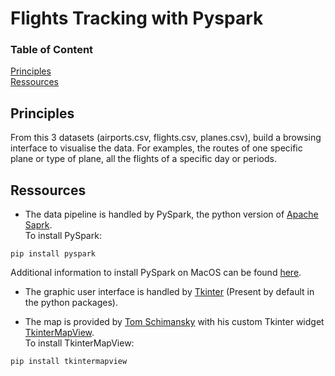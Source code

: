 # Flights Tracking with Pyspark

### Table of Content

[Principles](#Principles)   
[Ressources](#Ressources)

## Principles

From this 3 datasets (airports.csv, flights.csv, planes.csv), build a browsing interface to visualise the data. For examples, the routes of one specific plane or type of plane, all the flights of a specific day or periods.

## Ressources  

- The data pipeline is handled by PySpark, the python version of [Apache Saprk](https://spark.apache.org).  
To install PySpark: 
````
pip install pyspark
`````
Additional information to install PySpark on MacOS can be found [here](https://sparkbyexamples.com/pyspark/how-to-install-pyspark-on-mac/).

- The graphic user interface is handled by [Tkinter](https://wiki.python.org/moin/TkInter) (Present by default in the python packages).

- The map is provided by [Tom Schimansky](https://github.com/TomSchimansky) with his custom Tkinter widget [TkinterMapView](https://github.com/TomSchimansky/TkinterMapView).  
To install TkinterMapView:
````
pip install tkintermapview
`````
